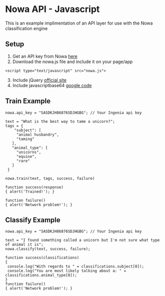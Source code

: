 Nowa API - Javascript
=====================
This is an example implimentation of an API layer for use with the Nowa classification engine


Setup
-----
1. Get an API key from Nowa [here](http://ingeniapi.com/)
2. Download the nowa.js file and include it on your page/app

  `<script type="text/javascript" src="nowa.js">`

3. Include jQuery [official site](http://jquery.com/)
4. Include javascriptbase64 [google code](http://code.google.com/p/javascriptbase64/downloads/list)

Train Example
-------------
        
    nowa.api_key = "SASDKJH86876SDJHGBG"; // Your Ingenia api key
       
    text = "What is the best way to tame a unicorn?";
    tags = {
        "subject": [
         "animal husbandry",
         "taming"
       ],
       "animal_type": [
         "unicorns",
         "equine",       
         "rare"
       ]
     }

    nowa.train(text, tags, success, failure)

    function success(response)
    { alert('Trained!'); }

    function failure()
    { alert('Network problem!'); }
    



Classify Example
----------------

    nowa.api_key = "SASDKJH86876SDJHGBG"; // Your Ingenia api key
       
    text = "I found something called a unicorn but I'm not sure what type of animal it is";
    nowa.classify(text, success, failure);

    function success(classifications)
    {
     console.log("With regards to " = classifications.subject[0]);
     console.log("You are most likely talking about a: " = classifications.animal_type[0]);
    }
    function failure()
    { alert('Network problem!'); }
